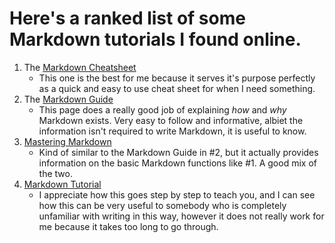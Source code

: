 # Here's a ranked list of some Markdown tutorials I found online.

1. The [Markdown Cheatsheet](https://github.com/adam-p/markdown-here/wiki/Markdown-Cheatsheet)
   - This one is the best for me because it serves it's purpose perfectly as a quick and easy to use cheat sheet for when I need something.
2. The [Markdown Guide](https://www.markdownguide.org/getting-started/)
   - This page does a really good job of explaining _how_ and _why_ Markdown exists. Very easy to follow and informative, albiet the information isn't required to write Markdown, it is useful to know.
3. [Mastering Markdown](https://guides.github.com/features/mastering-markdown/)
   - Kind of similar to the Markdown Guide in #2, but it actually provides information on the basic Markdown functions like #1. A good mix of the two.
5. [Markdown Tutorial](https://www.markdowntutorial.com/)
   - I appreciate how this goes step by step to teach you, and I can see how this can be very useful to somebody who is completely unfamiliar with writing in this way, however it does not really work for me because it takes too long to go through.
